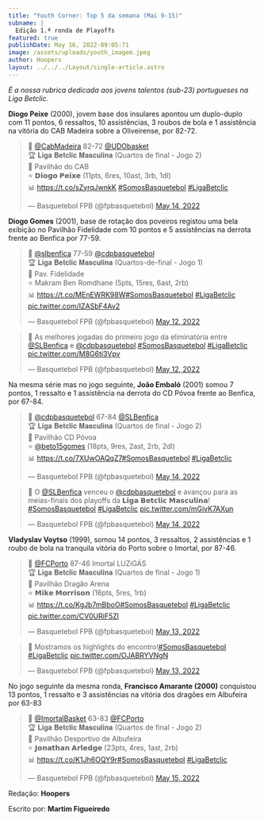 ```yaml
---
title: "Youth Corner: Top 5 da semana (Mai 9-15)"
subname: |
  Edição 1.ª ronda de Playoffs
featured: true
publishDate: May 16, 2022-09:05:71
image: /assets/uploads/youth_imagem.jpeg
author: Hoopers
layout: ../../../Layout/single-article.astro
---
```

*É a nossa rubrica dedicada aos jovens talentos (sub-23) portugueses na Liga Betclic.*

**Diogo Peixe** (2000), jovem base dos insulares apontou um duplo-duplo com 11 pontos, 6 ressaltos, 10 assistências, 3 roubos de bola e 1 assistência na vitória do CAB Madeira sobre a Oliveirense, por 82-72.

<blockquote class="twitter-tweet"><p lang="pt" dir="ltr">🏀 <a href="https://twitter.com/CabMadeira?ref_src=twsrc%5Etfw">@CabMadeira</a> 82-72 <a href="https://twitter.com/UDObasket?ref_src=twsrc%5Etfw">@UDObasket</a> <br>🏆 𝐋𝐢𝐠𝐚 𝐁𝐞𝐭𝐜𝐥𝐢𝐜 𝐌𝐚𝐬𝐜𝐮𝐥𝐢𝐧𝐚 (Quartos de final - Jogo 2)<br>📍 Pavilhão do CAB <br>⭐ 𝗗𝗶𝗼𝗴𝗼 𝗣𝗲𝗶𝘅𝗲 (11pts, 6res, 10ast, 3rb, 1dl)<br>📊 <a href="https://t.co/sZyrqJwnkK">https://t.co/sZyrqJwnkK</a> <a href="https://twitter.com/hashtag/SomosBasquetebol?src=hash&amp;ref_src=twsrc%5Etfw">#SomosBasquetebol</a> <a href="https://twitter.com/hashtag/LigaBetclic?src=hash&amp;ref_src=twsrc%5Etfw">#LigaBetclic</a></p>&mdash; Basquetebol FPB (@fpbasquetebol) <a href="https://twitter.com/fpbasquetebol/status/1525519861039890432?ref_src=twsrc%5Etfw">May 14, 2022</a></blockquote>

**Diogo Gomes** (2001), base de rotação dos poveiros registou uma bela exibição no Pavilhão Fidelidade com 10 pontos e 5 assistências na derrota frente ao Benfica por 77-59.

<blockquote class="twitter-tweet"><p lang="en" dir="ltr">🏀 <a href="https://twitter.com/SLBenfica?ref_src=twsrc%5Etfw">@slbenfica</a> 77-59 <a href="https://twitter.com/cdpbasquetebol?ref_src=twsrc%5Etfw">@cdpbasquetebol</a><br>🏆 𝐋𝐢𝐠𝐚 𝐁𝐞𝐭𝐜𝐥𝐢𝐜 𝐌𝐚𝐬𝐜𝐮𝐥𝐢𝐧𝐚 (Quartos-de-final - Jogo 1)<br>📍 Pav. Fidelidade<br>⭐ Makram Ben Romdhane (5pts, 15res, 6ast, 2rb)<br>📊 <a href="https://t.co/MEnEWRK98W">https://t.co/MEnEWRK98W</a><a href="https://twitter.com/hashtag/SomosBasquetebol?src=hash&amp;ref_src=twsrc%5Etfw">#SomosBasquetebol</a> <a href="https://twitter.com/hashtag/LigaBetclic?src=hash&amp;ref_src=twsrc%5Etfw">#LigaBetclic</a> <a href="https://t.co/IZASbF4Av2">pic.twitter.com/IZASbF4Av2</a></p>&mdash; Basquetebol FPB (@fpbasquetebol) <a href="https://twitter.com/fpbasquetebol/status/1524843807493214242?ref_src=twsrc%5Etfw">May 12, 2022</a></blockquote>

<blockquote class="twitter-tweet"><p lang="pt" dir="ltr">🎥 As melhores jogadas do primeiro jogo da eliminatória entre <a href="https://twitter.com/SLBenfica?ref_src=twsrc%5Etfw">@SLBenfica</a> e <a href="https://twitter.com/cdpbasquetebol?ref_src=twsrc%5Etfw">@cdpbasquetebol</a>.<a href="https://twitter.com/hashtag/SomosBasquetebol?src=hash&amp;ref_src=twsrc%5Etfw">#SomosBasquetebol</a> <a href="https://twitter.com/hashtag/LigaBetclic?src=hash&amp;ref_src=twsrc%5Etfw">#LigaBetclic</a> <a href="https://t.co/M8G6ti3Vpv">pic.twitter.com/M8G6ti3Vpv</a></p>&mdash; Basquetebol FPB (@fpbasquetebol) <a href="https://twitter.com/fpbasquetebol/status/1524852206104625154?ref_src=twsrc%5Etfw">May 12, 2022</a></blockquote> 

Na mesma série mas no jogo seguinte, **João Embaló** (2001) somou 7 pontos, 1 ressalto e 1 assistência na derrota do CD Póvoa frente ao Benfica, por 67-84.

<blockquote class="twitter-tweet"><p lang="pt" dir="ltr">🏀 <a href="https://twitter.com/cdpbasquetebol?ref_src=twsrc%5Etfw">@cdpbasquetebol</a> 67-84 <a href="https://twitter.com/SLBenfica?ref_src=twsrc%5Etfw">@SLBenfica</a> <br>🏆 𝐋𝐢𝐠𝐚 𝐁𝐞𝐭𝐜𝐥𝐢𝐜 𝐌𝐚𝐬𝐜𝐮𝐥𝐢𝐧𝐚 (Quartos de final - Jogo 2)<br>📍 Pavilhão CD Póvoa <br>⭐ <a href="https://twitter.com/beto15gomes?ref_src=twsrc%5Etfw">@beto15gomes</a> (18pts, 9res, 2ast, 2rb, 2dl)<br>📊 <a href="https://t.co/7XUwOAQqZ7">https://t.co/7XUwOAQqZ7</a><a href="https://twitter.com/hashtag/SomosBasquetebol?src=hash&amp;ref_src=twsrc%5Etfw">#SomosBasquetebol</a> <a href="https://twitter.com/hashtag/LigaBetclic?src=hash&amp;ref_src=twsrc%5Etfw">#LigaBetclic</a></p>&mdash; Basquetebol FPB (@fpbasquetebol) <a href="https://twitter.com/fpbasquetebol/status/1525506817585029121?ref_src=twsrc%5Etfw">May 14, 2022</a></blockquote> 

<blockquote class="twitter-tweet"><p lang="pt" dir="ltr">🎥 O <a href="https://twitter.com/SLBenfica?ref_src=twsrc%5Etfw">@SLBenfica</a> venceu o <a href="https://twitter.com/cdpbasquetebol?ref_src=twsrc%5Etfw">@cdpbasquetebol</a> e avançou para as meias-finais dos playoffs da 𝗟𝗶𝗴𝗮 𝗕𝗲𝘁𝗰𝗹𝗶𝗰 𝗠𝗮𝘀𝗰𝘂𝗹𝗶𝗻𝗮! <a href="https://twitter.com/hashtag/SomosBasquetebol?src=hash&amp;ref_src=twsrc%5Etfw">#SomosBasquetebol</a> <a href="https://twitter.com/hashtag/LigaBetclic?src=hash&amp;ref_src=twsrc%5Etfw">#LigaBetclic</a> <a href="https://t.co/mGivK7AXun">pic.twitter.com/mGivK7AXun</a></p>&mdash; Basquetebol FPB (@fpbasquetebol) <a href="https://twitter.com/fpbasquetebol/status/1525523988172111874?ref_src=twsrc%5Etfw">May 14, 2022</a></blockquote>

**Vladyslav Voytso** (1999), somou 14 pontos, 3 ressaltos, 2 assistências e 1 roubo de bola na tranquila vitória do Porto sobre o Imortal, por 87-46.

<blockquote class="twitter-tweet"><p lang="pt" dir="ltr">🏀 <a href="https://twitter.com/FCPorto?ref_src=twsrc%5Etfw">@FCPorto</a> 87-46 Imortal LUZiGÁS<br>🏆 𝐋𝐢𝐠𝐚 𝐁𝐞𝐭𝐜𝐥𝐢𝐜 𝐌𝐚𝐬𝐜𝐮𝐥𝐢𝐧𝐚 (Quartos de final - Jogo 1)<br>📍 Pavilhão Dragão Arena<br>⭐ 𝗠𝗶𝗸𝗲 𝗠𝗼𝗿𝗿𝗶𝘀𝗼𝗻 (16pts, 5res, 1rb)<br>📊 <a href="https://t.co/KgJb7mBboO">https://t.co/KgJb7mBboO</a><a href="https://twitter.com/hashtag/SomosBasquetebol?src=hash&amp;ref_src=twsrc%5Etfw">#SomosBasquetebol</a> <a href="https://twitter.com/hashtag/LigaBetclic?src=hash&amp;ref_src=twsrc%5Etfw">#LigaBetclic</a> <a href="https://t.co/CV0URiF5Zl">pic.twitter.com/CV0URiF5Zl</a></p>&mdash; Basquetebol FPB (@fpbasquetebol) <a href="https://twitter.com/fpbasquetebol/status/1525201747681202178?ref_src=twsrc%5Etfw">May 13, 2022</a></blockquote>

<blockquote class="twitter-tweet"><p lang="en" dir="ltr">🎥 Mostramos os highlights do encontro!<a href="https://twitter.com/hashtag/SomosBasquetebol?src=hash&amp;ref_src=twsrc%5Etfw">#SomosBasquetebol</a> <a href="https://twitter.com/hashtag/LigaBetclic?src=hash&amp;ref_src=twsrc%5Etfw">#LigaBetclic</a> <a href="https://t.co/OJABRYVNgN">pic.twitter.com/OJABRYVNgN</a></p>&mdash; Basquetebol FPB (@fpbasquetebol) <a href="https://twitter.com/fpbasquetebol/status/1525214260942577664?ref_src=twsrc%5Etfw">May 13, 2022</a></blockquote>

No jogo seguinte da mesma ronda, **Francisco Amarante (2000)** conquistou 13 pontos, 1 ressalto e 3 assistências na vitória dos dragões em Albufeira por 63-83

<blockquote class="twitter-tweet"><p lang="pt" dir="ltr">🏀 <a href="https://twitter.com/ImortalBasket?ref_src=twsrc%5Etfw">@ImortalBasket</a> 63-83 <a href="https://twitter.com/FCPorto?ref_src=twsrc%5Etfw">@FCPorto</a> <br>🏆 𝐋𝐢𝐠𝐚 𝐁𝐞𝐭𝐜𝐥𝐢𝐜 𝐌𝐚𝐬𝐜𝐮𝐥𝐢𝐧𝐚 (Quartos de final - Jogo 2)<br>📍 Pavilhão Desportivo de Albufeira <br>⭐ 𝗝𝗼𝗻𝗮𝘁𝗵𝗮𝗻 𝗔𝗿𝗹𝗲𝗱𝗴𝗲 (23pts, 4res, 1ast, 2rb)<br>📊 <a href="https://t.co/K1Jh6OQY9r">https://t.co/K1Jh6OQY9r</a><a href="https://twitter.com/hashtag/SomosBasquetebol?src=hash&amp;ref_src=twsrc%5Etfw">#SomosBasquetebol</a> <a href="https://twitter.com/hashtag/LigaBetclic?src=hash&amp;ref_src=twsrc%5Etfw">#LigaBetclic</a></p>&mdash; Basquetebol FPB (@fpbasquetebol) <a href="https://twitter.com/fpbasquetebol/status/1525863602640629763?ref_src=twsrc%5Etfw">May 15, 2022</a></blockquote> 

Redação: **Hoopers**

Escrito por: **Martim Figueiredo**

<script async src="https://platform.twitter.com/widgets.js" charset="utf-8"></script>